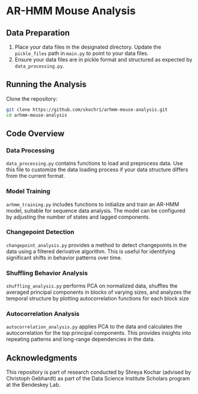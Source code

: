 # AR-HMM Mouse Analysis

## Data Preparation

1. Place your data files in the designated directory. Update the `pickle_files` path in `main.py` to point to your data files.
2. Ensure your data files are in pickle format and structured as expected by `data_processing.py`.

## Running the Analysis

Clone the repository:
   ```bash
   git clone https://github.com/skochr1/arhmm-mouse-analysis.git
   cd arhmm-mouse-analysis
   ```

## Code Overview

### Data Processing

`data_processing.py` contains functions to load and preprocess data. Use this file to customize the data loading process if your data structure differs from the current format.

### Model Training

`arhmm_training.py` includes functions to initialize and train an AR-HMM model, suitable for sequence data analysis. The model can be configured by adjusting the number of states and lagged components.

### Changepoint Detection

`changepoint_analysis.py` provides a method to detect changepoints in the data using a filtered derivative algorithm. This is useful for identifying significant shifts in behavior patterns over time.

### Shuffling Behavior Analysis

`shuffling_analysis.py` performs PCA on normalized data, shuffles the averaged principal components in blocks of varying sizes, and analyzes the temporal structure by plotting autocorrelation functions for each block size

### Autocorrelation Analysis

`autocorrelation_analysis.py` applies PCA to the data and calculates the autocorrelation for the top principal components. This provides insights into repeating patterns and long-range dependencies in the data.

## Acknowledgments

This repository is part of research conducted by Shreya Kochar (advised by Christoph Gebhardt) as part of the Data Science Institute Scholars program at the Bendeskey Lab.
